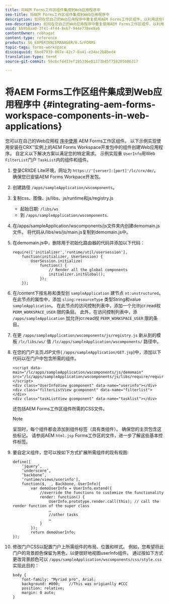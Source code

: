 ```yaml
---
title: 将AEM Forms工作区组件集成到Web应用程序中
seo-title: 将AEM Forms工作区组件集成到Web应用程序中
description: 如何在您自己的Web应用程序中重复使用AEM Forms工作区组件，以利用这些功能并提供紧密集成。
seo-description: 如何在您自己的Web应用程序中重复使用AEM Forms工作区组件，以利用这些功能并提供紧密集成。
uuid: bb9b8aa0-3f41-4f44-8eb7-944e778ee8a6
contentOwner: robhagat
content-type: reference
products: SG_EXPERIENCEMANAGER/6.5/FORMS
topic-tags: forms-workspace
discoiquuid: 6be87939-007e-42c7-8a41-e34ac2b8bed4
translation-type: tm+mt
source-git-commit: 56c6cfd437ef185336e81373bd5f758205b96317

---
```



# 将AEM Forms工作区组件集成到Web应用程序中 {#integrating-aem-forms-workspace-components-in-web-applications}

您可以在自己的Web应用程 [序中使用](/help/forms/using/description-reusable-components.md) AEM Forms工作区组件。 以下示例实现使用安装在CRX™实例上的AEM Forms Workspace开发包中的组件创建Web应用程序。 自定义以下解决方案以满足您的特定需求。 示例实现重 `UserInfo`用Web `FilterList`门户 `TaskList`内的组件和组件。

1. 登录CRXDE Lite环境，网址为 `https://'[server]:[port]'/lc/crx/de/`。 确保您已安装AEM Forms Workpace开发包。
1. 创建路径 `/apps/sampleApplication/wscomponents`。
1. 复制css、图像、js/libs、js/runtime和js/registry.js

   * 起始日期: `/libs/ws`
   * 到 `/apps/sampleApplication/wscomponents`.

1. 在/apps/sampleApplication/wscomponents/js文件夹内创建demomain.js文件。 将代码从/libs/ws/js/main.js复制到demomain.js中。
1. 在demomain.js中，删除用于初始化路由器的代码并添加以下代码：

   ```
   require(['initializer','runtime/util/usersession'],
       function(initializer, UserSession) {
           UserSession.initialize(
               function() {
                   // Render all the global components
                   initializer.initGlobal();
               });
       });
   ```

1. 在/content下按名称和类型创 `sampleApplication` 建节点 `nt:unstructured`。 在此节点的属性中，添加 `sling:resourceType` 类型String和value `sampleApplication`。 在此节点的访问控制列表中，添加一个允许jcr:read权 `PERM_WORKSPACE_USER` 限的条目。 此外，在访问控制列表中，添 `/apps/sampleApplication` 加允许jcr:read权 `PERM_WORKSPACE_USER` 限的条目。
1. 在更 `/apps/sampleApplication/wscomponents/js/registry.js` 新从到的模板 `/lc/libs/ws/` 值 `/lc/apps/sampleApplication/wscomponents/` 路径中。
1. 在您的门户主页JSP文件( `/apps/sampleApplication/GET.jsp`)中，添加以下代码以在门户中包含所需的组件。

   ```as3
   <script data-main="/lc/apps/sampleApplication/wscomponents/js/demomain" src="/lc/apps/sampleApplication/wscomponents/js/libs/require/require.js"></script>
   <div class="UserInfoView gcomponent" data-name="userinfo"></div>
   <div class="filterListView gcomponent" data-name="filterlist"></div>
   <div class="taskListView gcomponent" data-name="tasklist"></div>
   ```

   还包括AEM Forms工作区组件所需的CSS文件。

   >[!NOTE]
   >
   >呈现时，每个组件都会添加到组件标签（具有类组件）。 确保您的主页包含这些标记。 请参阅AEM `html.jsp` Forms工作区的文件，进一步了解这些基本控件标签。

1. 要自定义组件，您可以按如下方式扩展所需组件的现有视图:

   ```as3
   define([
       ‘jquery’,
       ‘underscore’,
       ‘backbone’,
       ‘runtime/views/userinfo'],
       function($, _, Backbone, UserInfo){
           var demoUserInfo = UserInfo.extend({
               //override the functions to customize the functionality
               render: function() {
                   UserInfo.prototype.render.call(this); // call the render function of the super class
                   …
                   //other tasks
                   …
               }
           });
           return demoUserInfo;
   });
   ```

1. 修改门户CSS以配置门户上所需组件的布局、位置和样式。 例如，您希望将此门户的背景颜色保留为黑色，以便很好地视图userInfo组件。 通过按如下方式更改背景颜色可以 `/apps/sampleApplication/wscomponents/css/style.css` 实现此目的：

   ```as3
   body {
       font-family: "Myriad pro", Arial;
       background: #000;    //This was origianlly #CCC
       position: relative;
       margin: 0 auto;
   }
   ```
